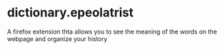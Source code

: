 # dictionary.epeolatrist
A firefox extension thta allows you to see the meaning of the words on the webpage and organize your history
